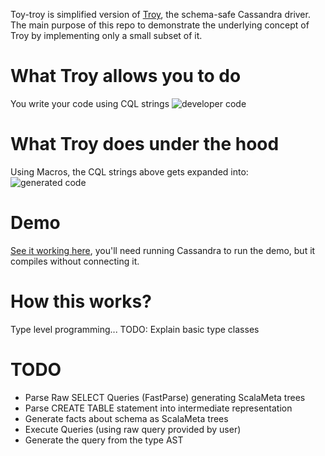 Toy-troy is simplified version of [Troy](https://github.com/cassandra-scala/troy/), the schema-safe Cassandra driver.
The main purpose of this repo to demonstrate the underlying concept of Troy by implementing only a small subset of it.

# What Troy allows you to do
You write your code using CQL strings
![developer code](read-me-pic-1.png)

# What Troy does under the hood
Using Macros, the CQL strings above gets expanded into:
![generated code](read-me-pic-2.png)

# Demo
[See it working here](demo/src/main/scala/Example.scala), you'll need running Cassandra to run the demo, but it compiles without connecting it.
# How this works?
Type level programming...
TODO: Explain basic type classes

# TODO
  - Parse Raw SELECT Queries (FastParse) generating ScalaMeta trees
  - Parse CREATE TABLE statement into intermediate representation
  - Generate facts about schema as ScalaMeta trees
  - Execute Queries (using raw query provided by user)
  - Generate the query from the type AST
